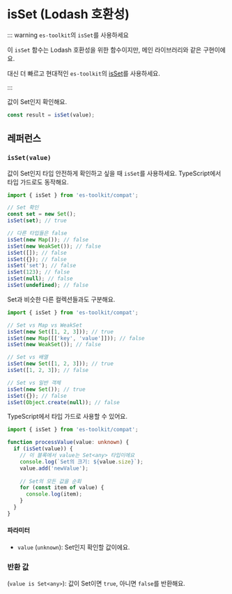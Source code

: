 # isSet (Lodash 호환성)

::: warning `es-toolkit`의 `isSet`를 사용하세요

이 `isSet` 함수는 Lodash 호환성을 위한 함수이지만, 메인 라이브러리와 같은 구현이에요.

대신 더 빠르고 현대적인 `es-toolkit`의 [isSet](../../predicate/isSet.md)를 사용하세요.

:::

값이 Set인지 확인해요.

```typescript
const result = isSet(value);
```

## 레퍼런스

### `isSet(value)`

값이 Set인지 타입 안전하게 확인하고 싶을 때 `isSet`를 사용하세요. TypeScript에서 타입 가드로도 동작해요.

```typescript
import { isSet } from 'es-toolkit/compat';

// Set 확인
const set = new Set();
isSet(set); // true

// 다른 타입들은 false
isSet(new Map()); // false
isSet(new WeakSet()); // false
isSet([]); // false
isSet({}); // false
isSet('set'); // false
isSet(123); // false
isSet(null); // false
isSet(undefined); // false
```

Set과 비슷한 다른 컬렉션들과도 구분해요.

```typescript
import { isSet } from 'es-toolkit/compat';

// Set vs Map vs WeakSet
isSet(new Set([1, 2, 3])); // true
isSet(new Map([['key', 'value']])); // false
isSet(new WeakSet()); // false

// Set vs 배열
isSet(new Set([1, 2, 3])); // true
isSet([1, 2, 3]); // false

// Set vs 일반 객체
isSet(new Set()); // true
isSet({}); // false
isSet(Object.create(null)); // false
```

TypeScript에서 타입 가드로 사용할 수 있어요.

```typescript
import { isSet } from 'es-toolkit/compat';

function processValue(value: unknown) {
  if (isSet(value)) {
    // 이 블록에서 value는 Set<any> 타입이에요
    console.log(`Set의 크기: ${value.size}`);
    value.add('newValue');
    
    // Set의 모든 값을 순회
    for (const item of value) {
      console.log(item);
    }
  }
}
```

#### 파라미터

- `value` (`unknown`): Set인지 확인할 값이에요.

### 반환 값

(`value is Set<any>`): 값이 Set이면 `true`, 아니면 `false`를 반환해요.